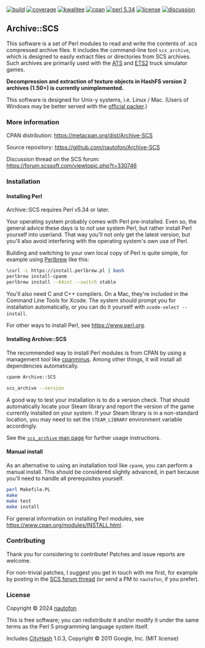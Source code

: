 [![build](https://github.com/nautofon/Archive-SCS/actions/workflows/build.yml/badge.svg)](https://github.com/nautofon/Archive-SCS/actions/workflows/build.yml)
[![coverage](https://coveralls.io/repos/github/nautofon/Archive-SCS/badge.svg?branch=main)](https://coveralls.io/github/nautofon/Archive-SCS?branch=main)
[![kwalitee](https://cpants.cpanauthors.org/dist/Archive-SCS.svg)](https://cpants.cpanauthors.org/release/NAUTOFON/Archive-SCS)
[![cpan](https://badge.fury.io/pl/Archive-SCS.svg)](https://metacpan.org/dist/Archive-SCS)
[![perl 5.34](https://img.shields.io/badge/perl-v5.34+-blue.svg)](https://www.perl.org)
[![license](https://img.shields.io/cpan/l/Archive-SCS)](https://raw.githubusercontent.com/nautofon/Archive-SCS/main/LICENSE)
[![discussion](https://img.shields.io/badge/discussion-SCS_forum-e8d78a)](https://forum.scssoft.com/viewtopic.php?t=330746)

## Archive::SCS

This software is a set of Perl modules to read and write the contents
of .scs compressed archive files. It includes the command-line tool
`scs_archive`, which is designed to easily extract files or directories
from SCS archives.
Such archives are primarily used with the
[ATS](https://americantrucksimulator.com/) and
[ETS2](https://eurotrucksimulator2.com/) truck simulator games.

**Decompression and extraction of texture objects in HashFS version 2
archives (1.50+) is currently unimplemented.**

This software is designed for Unix-y systems, i.e. Linux / Mac.
(Users of Windows may be better served with the
[official packer](https://modding.scssoft.com/wiki/Documentation/Tools/Game_Archive_Packer).)

### More information

CPAN distribution:
<https://metacpan.org/dist/Archive-SCS>

Source repository:
<https://github.com/nautofon/Archive-SCS>

Discussion thread on the SCS forum:
<https://forum.scssoft.com/viewtopic.php?t=330746>

### Installation

#### Installing Perl

Archive::SCS requires Perl v5.34 or later.

Your operating system probably comes with Perl pre-installed. Even so,
the general advice these days is to *not* use system Perl, but rather
install Perl yourself into userland. That way you'll not only get the
latest version, but you'll also avoid interfering with the operating
system's own use of Perl.

Building and switching to your own local copy of Perl is quite simple,
for example using [Perlbrew](https://perlbrew.pl/) like this:

```sh
\curl -L https://install.perlbrew.pl | bash
perlbrew install-cpanm
perlbrew install --64int --switch stable
```

You'll also need C and C++ compilers. On a Mac, they're included
in the Command Line Tools for Xcode. The system should prompt you
for installation automatically, or you can do it yourself with
`xcode-select --install`.

For other ways to install Perl, see <https://www.perl.org>.

#### Installing Archive::SCS

The recommended way to install Perl modules is from CPAN by using a
management tool like [cpanminus](https://metacpan.org/pod/App::cpanminus).
Among other things, it will install all dependencies automatically.

```sh
cpanm Archive::SCS

scs_archive --version
```

A good way to test your installation is to do a version check.
That should automatically locate your Steam library and report the
version of the game currently installed on your system.
If your Steam library is in a non-standard location, you may need
to set the `STEAM_LIBRARY` environment variable accordingly.

See the [`scs_archive` man page](https://metacpan.org/dist/Archive-SCS/view/script/scs_archive)
for further usage instructions.

#### Manual install

As an alternative to using an installation tool like `cpanm`, you
can perform a manual install. This should be considered slightly
advanced, in part because you'll need to handle all prerequisites
yourself.

```sh
perl Makefile.PL
make
make test
make install
```

For general information on installing Perl modules, see
<https://www.cpan.org/modules/INSTALL.html>.

### Contributing

Thank you for considering to contribute! Patches and issue reports
are welcome.

For non-trivial patches, I suggest you get in touch with me first,
for example by posting in the
[SCS forum thread](https://forum.scssoft.com/viewtopic.php?t=330746)
(or send a PM to `nautofon`, if you prefer).

### License

Copyright © 2024 [nautofon](https://github.com/nautofon)

This is free software; you can redistribute it and/or modify it under
the same terms as the Perl 5 programming language system itself.

Includes [CityHash](https://github.com/google/cityhash) 1.0.3,
Copyright © 2011 Google, Inc. (MIT license)
